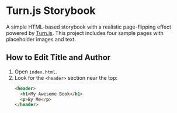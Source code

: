 # Turn.js Storybook

A simple HTML-based storybook with a realistic page-flipping effect powered by [Turn.js](http://www.turnjs.com/). This project includes four sample pages with placeholder images and text.

## How to Edit Title and Author

1. Open `index.html`.
2. Look for the `<header>` section near the top:
   ```html
   <header>
     <h1>My Awesome Book</h1>
     <p>By Me</p>
   </header>
